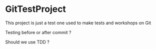 GitTestProject
==============

This project is just a test one used to make tests and workshops on Git 

Testing before or after commit ?

Should we use TDD ?
